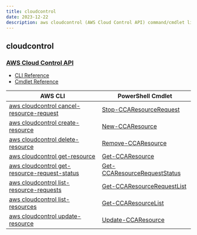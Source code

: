 ```yaml
---
title: cloudcontrol
date: 2023-12-22
description: aws cloudcontrol (AWS Cloud Control API) command/cmdlet list.
---
```


## cloudcontrol

### [AWS Cloud Control API](https://aws.amazon.com/cloudcontrolapi/)

* [CLI Reference](https://awscli.amazonaws.com/v2/documentation/api/latest/reference/cloudcontrol/index.html)
* [Cmdlet Reference](https://docs.aws.amazon.com/powershell/latest/reference/items/CloudControlApi_cmdlets.html)

|AWS CLI|PowerShell Cmdlet|
|----|----|
|[aws cloudcontrol cancel-resource-request](https://awscli.amazonaws.com/v2/documentation/api/latest/reference/cloudcontrol/cancel-resource-request.html)|[Stop-CCAResourceRequest](https://docs.aws.amazon.com/powershell/latest/reference/items/Stop-CCAResourceRequest.html)|
|[aws cloudcontrol create-resource](https://awscli.amazonaws.com/v2/documentation/api/latest/reference/cloudcontrol/create-resource.html)|[New-CCAResource](https://docs.aws.amazon.com/powershell/latest/reference/items/New-CCAResource.html)|
|[aws cloudcontrol delete-resource](https://awscli.amazonaws.com/v2/documentation/api/latest/reference/cloudcontrol/delete-resource.html)|[Remove-CCAResource](https://docs.aws.amazon.com/powershell/latest/reference/items/Remove-CCAResource.html)|
|[aws cloudcontrol get-resource](https://awscli.amazonaws.com/v2/documentation/api/latest/reference/cloudcontrol/get-resource.html)|[Get-CCAResource](https://docs.aws.amazon.com/powershell/latest/reference/items/Get-CCAResource.html)|
|[aws cloudcontrol get-resource-request-status](https://awscli.amazonaws.com/v2/documentation/api/latest/reference/cloudcontrol/get-resource-request-status.html)|[Get-CCAResourceRequestStatus](https://docs.aws.amazon.com/powershell/latest/reference/items/Get-CCAResourceRequestStatus.html)|
|[aws cloudcontrol list-resource-requests](https://awscli.amazonaws.com/v2/documentation/api/latest/reference/cloudcontrol/list-resource-requests.html)|[Get-CCAResourceRequestList](https://docs.aws.amazon.com/powershell/latest/reference/items/Get-CCAResourceRequestList.html)|
|[aws cloudcontrol list-resources](https://awscli.amazonaws.com/v2/documentation/api/latest/reference/cloudcontrol/list-resources.html)|[Get-CCAResourceList](https://docs.aws.amazon.com/powershell/latest/reference/items/Get-CCAResourceList.html)|
|[aws cloudcontrol update-resource](https://awscli.amazonaws.com/v2/documentation/api/latest/reference/cloudcontrol/update-resource.html)|[Update-CCAResource](https://docs.aws.amazon.com/powershell/latest/reference/items/Update-CCAResource.html)|

